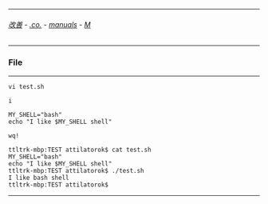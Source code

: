 
---

###### [改善](https://github.com/ttltrk/0C/blob/master/README.MD) - [.co.](https://github.com/ttltrk/PRG/blob/master/CODING.MD) - [manuals](https://github.com/ttltrk/PRG/blob/master/MAN.MD) - [M](https://github.com/ttltrk/ELSE/blob/master/M/M.MD)

---

### File

---

```
vi test.sh

i

MY_SHELL="bash"
echo "I like $MY_SHELL shell"

wq!
```

```
ttltrk-mbp:TEST attilatorok$ cat test.sh
MY_SHELL="bash"
echo "I like $MY_SHELL shell"
ttltrk-mbp:TEST attilatorok$ ./test.sh
I like bash shell
ttltrk-mbp:TEST attilatorok$ 
```

---
